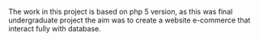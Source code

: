 The work in this project is based on php 5 version, as this was final undergraduate project
the aim was to create a website e-commerce that interact fully with database.


